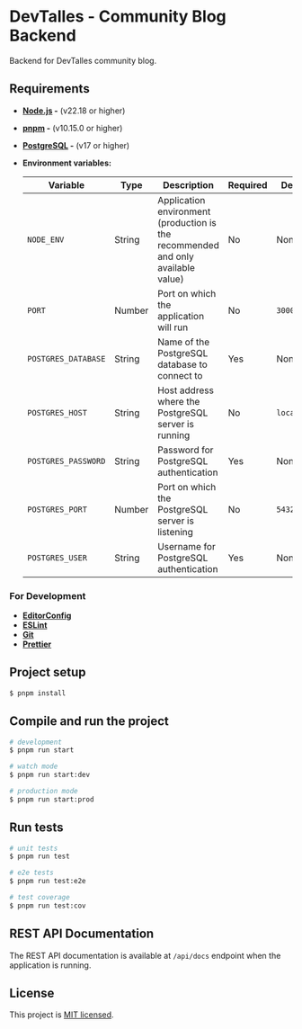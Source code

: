 # DevTalles - Community Blog Backend

Backend for DevTalles community blog.

## Requirements

- **[Node.js](https://nodejs.org/) -** (v22.18 or higher)
- **[pnpm](https://pnpm.io/) -** (v10.15.0 or higher)
- **[PostgreSQL](https://www.postgresql.org/) -** (v17 or higher)
- **Environment variables:**

    | Variable            | Type   | Description                                                                      | Required | Default     | Example                 |
    |---------------------|--------|----------------------------------------------------------------------------------|----------|-------------|-------------------------|
    | `NODE_ENV`          | String | Application environment (production is the recommended and only available value) | No       | None        | `production`            |
    | `PORT`              | Number | Port on which the application will run                                           | No       | `3000`      | `8080`                  |
    | `POSTGRES_DATABASE` | String | Name of the PostgreSQL database to connect to                                    | Yes      | None        | `<PostgreSQL Database>` |
    | `POSTGRES_HOST`     | String | Host address where the PostgreSQL server is running                              | No       | `localhost` | `postgres.example.com`  |
    | `POSTGRES_PASSWORD` | String | Password for PostgreSQL authentication                                           | Yes      | None        | `<PostgreSQL Password>` |
    | `POSTGRES_PORT`     | Number | Port on which the PostgreSQL server is listening                                 | No       | `5432`      | `50005`                 |
    | `POSTGRES_USER`     | String | Username for PostgreSQL authentication                                           | Yes      | None        | `<PostgreSQL User>`     |

### For Development

- **[EditorConfig](https://editorconfig.org/)**
- **[ESLint](https://eslint.org/)**
- **[Git](https://git-scm.com/)**
- **[Prettier](https://prettier.io/)**

## Project setup

```bash
$ pnpm install
```

## Compile and run the project

```bash
# development
$ pnpm run start

# watch mode
$ pnpm run start:dev

# production mode
$ pnpm run start:prod
```

## Run tests

```bash
# unit tests
$ pnpm run test

# e2e tests
$ pnpm run test:e2e

# test coverage
$ pnpm run test:cov
```

## REST API Documentation

The REST API documentation is available at `/api/docs` endpoint
when the application is running.

## License

This project is [MIT licensed](https://github.com/Juansecu/DevTalles-Community-Blog/blob/main/LICENSE).
